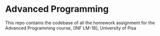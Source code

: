 # Advanced Programming

This repo contains the codebase of all the homework assignment for the Advanced Programming course, [INF LM-18], University of Pisa
